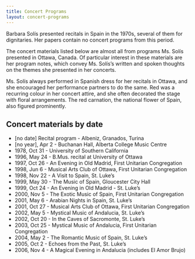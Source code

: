 ```yaml
---
title: Concert Programs
layout: concert-programs
---
```


Barbara Solís presented recitals in Spain in the 1970s, several of them for dignitaries. Her papers contain no concert programs from this period.

The concert materials listed below are almost all from programs Ms. Solís presented in Ottawa, Canada. Of particular interest in these materials are her program notes, which convey Ms. Solís’s written and spoken thoughts on the themes she presented in her concerts.

Ms. Solís always performed in Spanish dress for her recitals in Ottawa, and she encouraged her performance partners to do the same. Red was a recurring colour in her concert attire, and she often decorated the stage with floral arrangements. The red carnation, the national flower of Spain, also figured prominently.

## Concert materials by date

* \[no date] Recital program - Albeniz, Granados, Turina
* \[no year], Apr 2 - Buchanan Hall, Alberta College Music Centre
* 1978, Oct 31 - University of Southern California
* 1996, May 24 - B.Mus. recital at University of Ottawa
* 1997, Oct 26 - An Evening in Old Madrid, First Unitarian Congregation
* 1998, Jun 6 - Musical Arts Club of Ottawa, First Unitarian Congregation
* 1998, Nov 22 - A Visit to Spain, St. Luke’s
* 1999, May 30 - The Music of Spain, Gloucester City Hall
* 1999, Oct 24 - An Evening in Old Madrid - St. Luke’s
* 2000, Nov 5 - The Exotic Music of Spain, First Unitarian Congregation
* 2001, May 6 - Arabian Nights in Spain, St. Luke’s
* 2001, Oct 27 - Musical Arts Club of Ottawa, First Unitarian Congregation
* 2002, May 5 - Mystical Music of Andalucia, St. Luke’s
* 2002, Oct 20 - In the Caves of Sacromonte, St. Luke’s
* 2003, Oct 25 - Mystical Music of Andalucia, First Unitarian Congregation
* 2004, May 2 - The Romantic Music of Spain, St. Luke’s
* 2005, Oct 2 - Echoes from the Past, St. Luke’s
* 2006, Nov 4 - A Magical Evening in Andalucia (includes El Amor Brujo)
